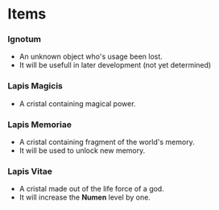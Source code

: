 # Items

### Ignotum

- An unknown object who's usage been lost.
- It will be usefull in later development (not yet determined)

### Lapis Magicis

- A cristal containing magical power.

### Lapis Memoriae

- A cristal containing fragment of the world's memory.
- It will be used to unlock new memory.

### Lapis Vitae

- A cristal made out of the life force of a god.
- It will increase the **Numen** level by one.

